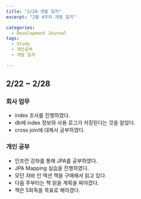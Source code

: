 ```yaml
---
title: "2/28 개발 일지"
excerpt: "2월 4주차 개발 일지"

categories:
  - Development Journal
tags:
  - Study
  - 개인공부
  - 개발 일지

---
```




## 2/22 ~ 2/28

### 회사 업무

- index 조사를 진행하였다.
- db에 index 정보와 사용 로그가 저장된다는 것을 알았다.
- cross join에 대해서 공부하였다.

### 개인 공부

- 인프런 강좌를 통해 JPA를 공부하였다.
- JPA Mapping 실습을 진행하였다.
- 모던 자바 인 액션 책을 구매해서 읽고 있다.
- 다음 주부터는 책 읽을 계획을 짜야겠다.
- 책은 5회독을 목표로 해야겠다.